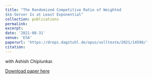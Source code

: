 ```yaml
---
title: "The Randomized Competitive Ratio of Weighted
$k$-Server Is at Least Exponential"
collection: publications
permalink:
excerpt:
date: '2021-08-31'
venue: 'ESA'
paperurl: 'https://drops.dagstuhl.de/opus/volltexte/2021/14590/'
citation: 
---
```

with Ashish Chiplunkar.

[Download paper here](https://drops.dagstuhl.de/opus/volltexte/2021/14590/)
